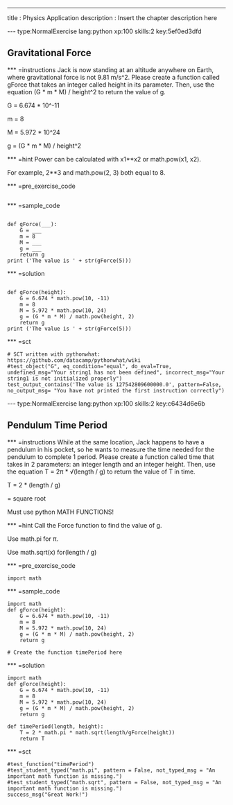 ---
title       : Physics Application
description : Insert the chapter description here

--- type:NormalExercise lang:python xp:100 skills:2 key:5ef0ed3dfd
## Gravitational Force


*** =instructions
Jack is now standing at an altitude anywhere on Earth, where gravitational force is not 9.81 m/s^2. Please create a function called gForce that takes an integer called height in its parameter. Then, use the equation (G * m * M) / height^2 to return the value of g.

G = 6.674 * 10^-11

m = 8

M = 5.972 * 10^24

g = (G * m * M) / height^2

*** =hint
Power can be calculated with x1**x2 or math.pow(x1, x2).

For example, 2**3 and math.pow(2, 3) both equal to 8.

*** =pre_exercise_code
```{python}

```

*** =sample_code
```{python}

def gForce(___):
    G = ___
    m = 8
    M = ___
    g = ___
    return g
print ('The value is ' + str(gForce(5)))
```

*** =solution
```{python}

def gForce(height):
    G = 6.674 * math.pow(10, -11)
    m = 8
    M = 5.972 * math.pow(10, 24)
    g = (G * m * M) / math.pow(height, 2)
    return g
print ('The value is ' + str(gForce(5)))
```

*** =sct
```{python}
# SCT written with pythonwhat: https://github.com/datacamp/pythonwhat/wiki
#test_object("G", eq_condition="equal", do_eval=True, undefined_msg="Your string1 has not been defined", incorrect_msg="Your string1 is not initialized properly")
test_output_contains('The value is 127542809600000.0', pattern=False, no_output_msg= "You have not printed the first instruction correctly")

```


--- type:NormalExercise lang:python xp:100 skills:2 key:c6434d6e6b
## Pendulum Time Period


*** =instructions
While at the same location, Jack happens to have a pendulum in his pocket, so he wants to measure the time needed for the pendulum to complete 1 period. Please create a function called time that takes in 2 parameters: an integer length and an integer height.
Then, use the equation T = 2π * √(length / g)  to return the value of T in time.

T = 2 * (length / g)

 = square root

Must use python MATH FUNCTIONS!

*** =hint
Call the Force function to find the value of g.

Use math.pi for π.

Use math.sqrt(x) for(length / g)

*** =pre_exercise_code
```{python}
import math
```

*** =sample_code
```{python}
import math
def gForce(height):
    G = 6.674 * math.pow(10, -11)
    m = 8
    M = 5.972 * math.pow(10, 24)
    g = (G * m * M) / math.pow(height, 2)
    return g
    
# Create the function timePeriod here

```

*** =solution
```{python}
import math
def gForce(height):
    G = 6.674 * math.pow(10, -11)
    m = 8
    M = 5.972 * math.pow(10, 24)
    g = (G * m * M) / math.pow(height, 2)
    return g

def timePeriod(length, height):
    T = 2 * math.pi * math.sqrt(length/gForce(height))
    return T
```

*** =sct
```{python}
#test_function("timePeriod")
#test_student_typed("math.pi", pattern = False, not_typed_msg = "An important math function is missing.")
#test_student_typed("math.sqrt", pattern = False, not_typed_msg = "An important math function is missing.")
success_msg("Great Work!")
```
